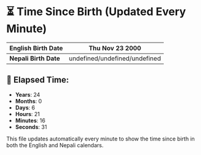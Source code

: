 # ⏳ Time Since Birth (Updated Every Minute)

| **English Birth Date** | Thu Nov 23 2000 |
|------------------------|-------------------------------------|
| **Nepali Birth Date**  | undefined/undefined/undefined                  |

## 📅 Elapsed Time:

- **Years**: 24
- **Months**: 0
- **Days**: 6
- **Hours**: 21
- **Minutes**: 16
- **Seconds**: 31

This file updates automatically every minute to show the time since birth in both the English and Nepali calendars.
